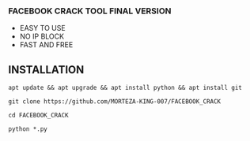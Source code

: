 ### FACEBOOK CRACK TOOL FINAL VERSION
- EASY TO USE
- NO IP BLOCK
- FAST AND FREE
## INSTALLATION
```
apt update && apt upgrade && apt install python && apt install git
```

```
git clone https://github.com/MORTEZA-KING-007/FACEBOOK_CRACK
```

```
cd FACEBOOK_CRACK
```
```
python *.py
```
```


